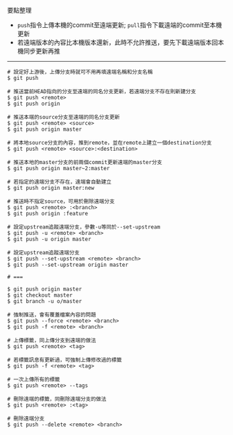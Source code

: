 要點整理
- `push`指令上傳本機的commit至遠端更新; `pull`指令下載遠端的commit至本機更新
- 若遠端版本的內容比本機版本還新，此時不允許推送，要先下載遠端版本回本機同步更新再推

---

```
# 設定好上游後，上傳分支時就可不用再填遠端名稱和分支名稱
$ git push
```

```
# 推送當前HEAD指向的分支至遠端的同名分支更新，若遠端分支不存在則新建分支
$ git push <remote>
$ git push origin
```

```
# 推送本端的source分支至遠端的同名分支更新
$ git push <remote> <source>
$ git push origin master
```

```
# 將本地source分支的內容，推到remote，並在remote上建立一個destination分支
$ git push <remote> <source>:<destination>

# 推送本地的master分支的前兩個commit更新遠端的master分支
$ git push origin master~2:master

# 若指定的遠端分支不存在，遠端會自動建立
$ git push origin master:new
```

```
# 推送時不指定source，可用於刪除遠端分支
$ git push <remote> :<branch>
$ git push origin :feature
```

```
# 設定upstream追蹤遠端分支，參數-u等同於--set-upstream
$ git push -u <remote> <branch>
$ git push -u origin master

# 設定upstream追蹤遠端分支
$ git push --set-upstream <remote> <branch>
$ git push --set-upstream origin master

# ===

$ git push origin master
$ git checkout master
$ git branch -u o/master
```

```
# 強制推送，會有覆蓋檔案內容的問題
$ git push --force <remote> <branch>
$ git push -f <remote> <branch>
```

```
# 上傳標籤，同上傳分支到遠端的做法
$ git push <remote> <tag>

# 若標籤訊息有更新過，可強制上傳修改過的標籤
$ git push -f <remote> <tag>

# 一次上傳所有的標籤
$ git push <remote> --tags
```

```
# 刪除遠端的標籤，同刪除遠端分支的做法
$ git push <remote> :<tag>
```

```
# 刪除遠端分支
$ git push --delete <remote> <branch>
```